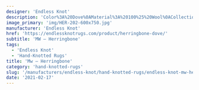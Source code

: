 ```yaml
---
designer: 'Endless Knot'
description: 'Color%3A%20Dove%0AMaterial%3A%20100%25%20Wool%0ACollection%3A%20Hand-Knotted%20Collection'
image_primary: 'img/HER-202-600x750.jpg'
manufacturer: 'Endless Knot'
href: 'https://endlessknotrugs.com/product/herringbone-dove/'
subtitle: 'MW – Herringbone'
tags:
  - 'Endless Knot'
  - 'Hand-Knotted Rugs'
title: 'Mw – Herringbone'
category: 'hand-knotted-rugs'
slug: '/manufacturers/endless-knot/hand-knotted-rugs/endless-knot-mw-herringbone'
date: '2021-02-17'
---
```

